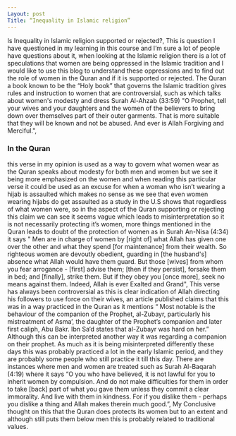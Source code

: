 ```yaml
---
Layout: post
Title: “Inequality in Islamic religion”
---
```




Is Inequality in Islamic religion supported or rejected?, This is question I have questioned in my learning in this course and I’m sure a lot of people have questions about it,  when looking at the Islamic religion there is a lot of speculations that women are being oppressed in the Islamic tradition and I would like to use this blog to understand these oppressions and to find out the role of women in the Quran and if it is supported or rejected. The Quran a book known to be the “Holy book” that governs the Islamic tradition gives rules and instruction to women that are controversial, such as which talks about women's modesty and dress Surah Al-Ahzab (33:59) "O Prophet, tell your wives and your daughters and the women of the believers to bring down over themselves part of their outer garments. That is more suitable that they will be known and not be abused. And ever is Allah Forgiving and Merciful.", 
### In the Quran
this verse in my opinion is used as a way to govern what women wear as the Quran speaks about modesty for both men and women but we see it being more emphasized on the women and when reading this particular verse it could be used as an excuse for when a woman who isn’t wearing a hijab is assaulted which makes no sense as we see that even women wearing hijabs do get assaulted as a study in the U.S shows that regardless of what women were, so in the aspect of the Quran supporting or rejecting this claim we can see it seems vague which leads to misinterpretation so it is not necessarily protecting it’s women, more things mentioned in the Quran leads to doubt of the protection of women as in Surah An-Nisa (4:34) it says " Men are in charge of women by [right of] what Allah has given one over the other and what they spend [for maintenance] from their wealth. So righteous women are devoutly obedient, guarding in [the husband's] absence what Allah would have them guard. But those [wives] from whom you fear arrogance - [first] advise them; [then if they persist], forsake them in bed; and [finally], strike them. But if they obey you [once more], seek no means against them. Indeed, Allah is ever Exalted and Grand", This verse has always been controversial as this is clear indication of Allah directing his followers to use force on their wives, an article published claims that this was in a way practiced in the Quran as it mentions “ Most notable is the behaviour of the companion of the Prophet, al-Zubayr, particularly his mistreatment of Asma’, the daughter of the Prophet’s companion and later first caliph, Abu Bakr. Ibn Sa‘d states that al-Zubayr was hard on her.”  Although this can be interpreted another way it was regarding a companion on their prophet. As much as it is being misinterpreted differently these days this was probably practiced a lot in the early Islamic period, and they are probably some people who still practice it till this day.  There are instances where men and women are treated such as Surah Al-Baqarah (4:19) where it says “O you who have believed, it is not lawful for you to inherit women by compulsion. And do not make difficulties for them in order to take [back] part of what you gave them unless they commit a clear immorality. And live with them in kindness. For if you dislike them - perhaps you dislike a thing and Allah makes therein much good.”, My Conclusive thought on this that the Quran does protects its women but to an extent and although still puts them below men this is probably related to traditional values.
